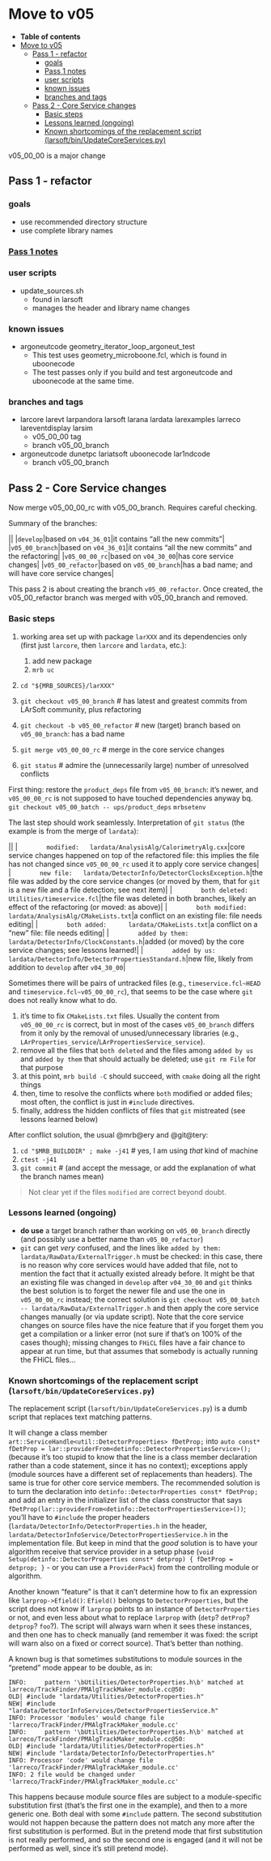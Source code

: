 Move to v05
============================

-   **Table of contents**
-   [Move to v05](#Move-to-v05)
    -   [Pass 1 - refactor](#Pass-1-refactor)
        -   [goals](#goals)
        -   [Pass 1 notes](#Pass-1-notes)
        -   [user scripts](#user-scripts)
        -   [known issues](#known-issues)
        -   [branches and tags](#branches-and-tags)
    -   [Pass 2 - Core Service changes](#Pass-2-Core-Service-changes)
        -   [Basic steps](#Basic-steps)
        -   [Lessons learned (ongoing)](#Lessons-learned-ongoing)
        -   [Known shortcomings of the replacement script (larsoft/bin/UpdateCoreServices.py)](#Known-shortcomings-of-the-replacement-script-larsoftbinUpdateCoreServicespy)

v05\_00\_00 is a major change

Pass 1 - refactor
--------------------------------------

### goals

-   use recommended directory structure
-   use complete library names

### [Pass 1 notes](Pass_1_notes)

### user scripts

-   update\_sources.sh
    -   found in larsoft
    -   manages the header and library name changes

### known issues

-   argoneutcode geometry\_iterator\_loop\_argoneut\_test
    -   This test uses geometry\_microboone.fcl, which is found in uboonecode
    -   The test passes only if you build and test argoneutcode and uboonecode at the same time.

### branches and tags

-   larcore larevt larpandora larsoft larana lardata larexamples larreco lareventdisplay larsim
    -   v05\_00\_00 tag
    -   branch v05\_00\_branch
-   argoneutcode dunetpc lariatsoft uboonecode lar1ndcode
    -   branch v05\_00\_branch

Pass 2 - Core Service changes
--------------------------------------------------------------

Now merge v05\_00\_00\_rc with v05\_00\_branch.
Requires careful checking.

Summary of the branches:

||
|`develop`|based on `v04_36_01`|it contains “all the new commits”|
|`v05_00_branch`|based on `v04_36_01`|it contains “all the new commits” and the refactoring|
|`v05_00_00_rc`|based on `v04_30_00`|has core service changes|
|`v05_00_refactor`|based on `v05_00_branch`|has a bad name; and will have core service changes|

This pass 2 is about creating the branch `v05_00_refactor`.
Once created, the v05\_00\_refactor branch was merged with v05\_00\_branch and removed.

### Basic steps

1.  working area set up with package `larXXX` and its dependencies only (first just `larcore`, then `larcore` and `lardata`, etc.):
    1.  add new package
    2.  `mrb uc`

2.  `cd "${MRB_SOURCES}/larXXX"`
3.  `git checkout v05_00_branch` \# has latest and greatest commits from LArSoft community, plus refactoring
4.  `git checkout -b v05_00_refactor` \# new (target) branch based on `v05_00_branch`: has a bad name
5.  `git merge v05_00_00_rc` \# merge in the core service changes
6.  `git status` \# admire the (unnecessarily large) number of unresolved conflicts

First thing: restore the `product_deps` file from `v05_00_branch`: it’s newer, and `v05_00_00_rc` is not supposed to have touched dependencies anyway
bq. `git checkout v05_00_batch -- ups/product_deps`
`mrbsetenv`

The last step should work seamlessly.
Interpretation of `git status` (the example is from the merge of `lardata`):

||
|`        modified:   lardata/AnalysisAlg/CalorimetryAlg.cxx`|core service changes happened on top of the refactored file: this implies the file has not changed since `v05_00_00_rc` used it to apply core service changes|
|`        new file:   lardata/DetectorInfo/DetectorClocksException.h`|the file was added by the core service changes (or moved by them, that for `git` is a new file and a file detection; see next item)|
|`        both deleted:    Utilities/timeservice.fcl`|the file was deleted in both branches, likely an effect of the refactoring (or moved: as above)|
|`        both modified:   lardata/AnalysisAlg/CMakeLists.txt`|a conflict on an existing file: file needs editing|
|`        both added:      lardata/CMakeLists.txt`|a conflict on a “new” file: file needs editing|
|`        added by them:   lardata/DetectorInfo/ClockConstants.h`|added (or moved) by the core service changes; see lessons learned!|
|`        added by us:     lardata/DetectorInfo/DetectorPropertiesStandard.h`|new file, likely from addition to `develop` after `v04_30_00`|

Sometimes there will be pairs of untracked files (e.g., `timeservice.fcl~HEAD` and `timeservice.fcl~v05_00_00_rc`), that seems to be the case where `git` does not really know what to do.

1.  it’s time to fix `CMakeLists.txt` files.
    Usually the content from `v05_00_00_rc` is correct, but in most of the cases `v05_00_branch` differs from it only by the removal of unused/unnecessary libraries (e.g., `LArProperties_service`/`LArPropertiesService_service`).
2.  remove all the files that `both deleted` and the files among `added by us` and `added by them` that should actually be deleted; use `git rm File` for that purpose
3.  at this point, `mrb build -C` should succeed, with `cmake` doing all the right things
4.  then, time to resolve the conflicts where `both` modified or added files; most often, the conflict is just in `#include` directives.
5.  finally, address the hidden conflicts of files that `git` mistreated (see lessons learned below)

After conflict solution, the usual @mrb@ery and @git@tery:

1.  `cd "$MRB_BUILDDIR" ; make -j41` \# yes, I am using *that* kind of machine
2.  `ctest -j41`
3.  `git commit` \# (and accept the message, or add the explanation of what the branch names mean)

> Not clear yet if the files `modified` are correct beyond doubt.

### Lessons learned (ongoing)

-   **do use** a target branch rather than working on `v05_00_branch` directly (and possibly use a better name than `v05_00_refactor`)
-   `git` can get *very* confused, and the lines like `added by them: lardata/RawData/ExternalTrigger.h` must be checked: in this case, there is no reason why core services would have added that file, not to mention the fact that it actually existed already before. It might be that an existing file was changed in `develop` after `v04_30_00` and `git` thinks the best solution is to forget the newer file and use the one in `v05_00_00_rc` instead; the correct solution is `git checkout v05_00_batch -- lardata/RawData/ExternalTrigger.h` and then apply the core service changes manually (or via update script). Note that the core service changes on source files have the nice feature that if you forget them you get a compilation or a linker error (not sure if that’s on 100% of the cases though); missing changes to `FHiCL` files have a fair chance to appear at run time, but that assumes that somebody is actually running the FHiCL files…

### Known shortcomings of the replacement script (`larsoft/bin/UpdateCoreServices.py`)

The replacement script (`larsoft/bin/UpdateCoreServices.py`) is a dumb script that replaces text matching patterns.

It will change a class member `art::ServiceHandle<util::DetectorProperties> fDetProp;` into `auto const* fDetProp = lar::providerFrom<detinfo::DetectorPropertiesService>();` (because it’s too stupid to know that the line is a class member declaration rather than a code statement, since it has no context); exceptions apply (module sources have a different set of replacements than headers).
The same is true for other core service members.
The recommended solution is to turn the declaration into `detinfo::DetectorProperties const* fDetProp;` and add an entry in the initializer list of the class constructor that says `fDetProp(lar::providerFrom<detinfo::DetectorPropertiesService>())`; you’ll have to `#include` the proper headers (`lardata/DetectorInfo/DetectorProperties.h` in the header, `lardata/DetectorInfoService/DetectorPropertiesService.h` in the implementation file.
But keep in mind that the *good* solution is to have your algorithm receive that service provider in a setup phase (`void Setup(detinfo::DetectorProperties const* detprop) { fDetProp = detprop; }` - or you can use a `ProviderPack`) from the controlling module or algorithm.

Another known “feature” is that it can’t determine how to fix an expression like `larprop->Efield()`: `Efield()` belongs to `DetectorProperties`, but the script does not know if `larprop` points to an instance of `DetectorProperties` or not, and even less about what to replace `larprop` with (`detp`? `detProp`? `detprop`? `foo`?). The script will always warn when it sees these instances, and then one has to check manually (and remember it was fixed: the script will warn also on a fixed or correct source). That’s better than nothing.

A known bug is that sometimes substitutions to module sources in the “pretend” mode appear to be double, as in:

    INFO:     pattern '\bUtilities/DetectorProperties.h\b' matched at larreco/TrackFinder/PMAlgTrackMaker_module.cc@50:
    OLD| #include "lardata/Utilities/DetectorProperties.h" 
    NEW| #include "lardata/DetectorInfoServices/DetectorPropertiesService.h" 
    INFO: Processor 'modules' would change file 'larreco/TrackFinder/PMAlgTrackMaker_module.cc'
    INFO:     pattern '\bUtilities/DetectorProperties.h\b' matched at larreco/TrackFinder/PMAlgTrackMaker_module.cc@50:
    OLD| #include "lardata/Utilities/DetectorProperties.h" 
    NEW| #include "lardata/DetectorInfo/DetectorProperties.h" 
    INFO: Processor 'code' would change file 'larreco/TrackFinder/PMAlgTrackMaker_module.cc'
    INFO: 2 file would be changed under 'larreco/TrackFinder/PMAlgTrackMaker_module.cc'

This happens because module source files are subject to a module-specific substitution first (that’s the first one in the example), and then to a more generic one. Both deal with some `#include` pattern. The second substitution would not happen because the pattern does not match any more after the first substitution is performed. But in the pretend mode that first substitution is not really performed, and so the second one is engaged (and it will not be performed as well, since it’s still pretend mode).
